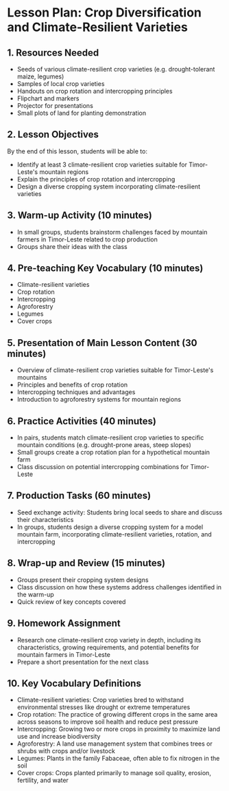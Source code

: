 # Lesson Plan: Crop Diversification and Climate-Resilient Varieties

## 1. Resources Needed

- Seeds of various climate-resilient crop varieties (e.g. drought-tolerant maize, legumes)
- Samples of local crop varieties 
- Handouts on crop rotation and intercropping principles
- Flipchart and markers
- Projector for presentations
- Small plots of land for planting demonstration

## 2. Lesson Objectives

By the end of this lesson, students will be able to:
- Identify at least 3 climate-resilient crop varieties suitable for Timor-Leste's mountain regions
- Explain the principles of crop rotation and intercropping
- Design a diverse cropping system incorporating climate-resilient varieties

## 3. Warm-up Activity (10 minutes)

- In small groups, students brainstorm challenges faced by mountain farmers in Timor-Leste related to crop production
- Groups share their ideas with the class

## 4. Pre-teaching Key Vocabulary (10 minutes)

- Climate-resilient varieties
- Crop rotation
- Intercropping
- Agroforestry
- Legumes
- Cover crops

## 5. Presentation of Main Lesson Content (30 minutes)

- Overview of climate-resilient crop varieties suitable for Timor-Leste's mountains
- Principles and benefits of crop rotation
- Intercropping techniques and advantages
- Introduction to agroforestry systems for mountain regions

## 6. Practice Activities (40 minutes)

- In pairs, students match climate-resilient crop varieties to specific mountain conditions (e.g. drought-prone areas, steep slopes)
- Small groups create a crop rotation plan for a hypothetical mountain farm
- Class discussion on potential intercropping combinations for Timor-Leste

## 7. Production Tasks (60 minutes)

- Seed exchange activity: Students bring local seeds to share and discuss their characteristics
- In groups, students design a diverse cropping system for a model mountain farm, incorporating climate-resilient varieties, rotation, and intercropping

## 8. Wrap-up and Review (15 minutes)

- Groups present their cropping system designs
- Class discussion on how these systems address challenges identified in the warm-up
- Quick review of key concepts covered

## 9. Homework Assignment

- Research one climate-resilient crop variety in depth, including its characteristics, growing requirements, and potential benefits for mountain farmers in Timor-Leste
- Prepare a short presentation for the next class

## 10. Key Vocabulary Definitions

- Climate-resilient varieties: Crop varieties bred to withstand environmental stresses like drought or extreme temperatures
- Crop rotation: The practice of growing different crops in the same area across seasons to improve soil health and reduce pest pressure
- Intercropping: Growing two or more crops in proximity to maximize land use and increase biodiversity
- Agroforestry: A land use management system that combines trees or shrubs with crops and/or livestock
- Legumes: Plants in the family Fabaceae, often able to fix nitrogen in the soil
- Cover crops: Crops planted primarily to manage soil quality, erosion, fertility, and water